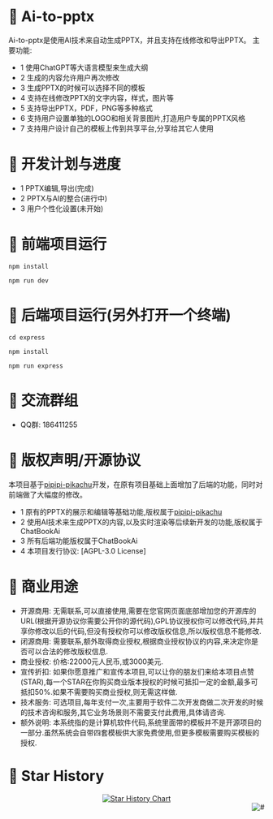 
# 🎨 Ai-to-pptx
Ai-to-pptx是使用AI技术来自动生成PPTX，并且支持在线修改和导出PPTX。
主要功能:
- 1 使用ChatGPT等大语言模型来生成大纲
- 2 生成的内容允许用户再次修改
- 3 生成PPTX的时候可以选择不同的模板
- 4 支持在线修改PPTX的文字内容，样式，图片等
- 5 支持导出PPTX，PDF，PNG等多种格式
- 6 支持用户设置单独的LOGO和相关背景图片,打造用户专属的PPTX风格
- 7 支持用户设计自己的模板上传到共享平台,分享给其它人使用

# 🚀 开发计划与进度
- 1 PPTX编辑,导出(完成)
- 2 PPTX与AI的整合(进行中)
- 3 用户个性化设置(未开始)

# 🚀 前端项目运行
```
npm install

npm run dev
```

# 🚀 后端项目运行(另外打开一个终端)
```
cd express

npm install

npm run express
```

# 🚀 交流群组
- QQ群: 186411255

# 📄 版权声明/开源协议
本项目基于[pipipi-pikachu](https://github.com/pipipi-pikachu)开发，在原有项目基础上面增加了后端的功能，同时对前端做了大幅度的修改。
- 1 原有的PPTX的展示和编辑等基础功能,版权属于[pipipi-pikachu](https://github.com/pipipi-pikachu)
- 2 使用AI技术来生成PPTX的内容,以及实时渲染等后续新开发的功能,版权属于ChatBookAi
- 3 所有后端功能版权属于ChatBookAi
- 4 本项目发行协议: [AGPL-3.0 License]

# 🧮 商业用途
- 开源商用: 无需联系,可以直接使用,需要在您官网页面底部增加您的开源库的URL(根据开源协议你需要公开你的源代码),GPL协议授权你可以修改代码,并共享你修改以后的代码,但没有授权你可以修改版权信息,所以版权信息不能修改.
- 闭源商用: 需要联系,额外取得商业授权,根据商业授权协议的内容,来决定你是否可以合法的修改版权信息.
- 商业授权: 价格:22000元人民币,或3000美元.
- 宣传折扣: 如果你愿意推广和宣传本项目,可以让你的朋友们来给本项目点赞(STAR),每一个STAR在你购买商业版本授权的时候可抵扣一定的金额,最多可抵扣50%.如果不需要购买商业授权,则无需这样做.
- 技术服务: 可选项目,每年支付一次,主要用于软件二次开发商做二次开发的时候的技术咨询和服务,其它业务场景则不需要支付此费用,具体请咨询.
- 额外说明: 本系统指的是计算机软件代码,系统里面带的模板并不是开源项目的一部分.虽然系统会自带四套模板供大家免费使用,但更多模板需要购买模板的授权.

# 🌟 Star History
<a href="https://github.com/chatbookai/ai-to-pptx/stargazers" target="_blank" style="display: block" align="center">
  <picture>
    <source media="(prefers-color-scheme: dark)" srcset="https://api.star-history.com/svg?repos=chatbookai/ai-to-pptx&type=Date&theme=dark" />
    <source media="(prefers-color-scheme: light)" srcset="https://api.star-history.com/svg?repos=chatbookai/ai-to-pptx&type=Date" />
    <img alt="Star History Chart" src="https://api.star-history.com/svg?repos=chatbookai/ai-to-pptx&type=Date" />
  </picture>
</a>

<a href="#readme">
    <img src="https://img.shields.io/badge/-返回顶部-7d09f1.svg" alt="#" align="right">
</a>